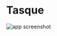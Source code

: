 # Tasque
![app screenshot](/private/var/folders/cl/_hst22gs5tbgbz__lxws2fv00000gn/T/TemporaryItems/NSIRD_screencaptureui_O9XCS8/screenshot.png "Oy!")
